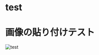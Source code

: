 # test

# 画像の貼り付けテスト

![test](https://user-images.githubusercontent.com/5728999/232428817-fc5595af-6023-4f28-8982-a04049cca57f.png)
